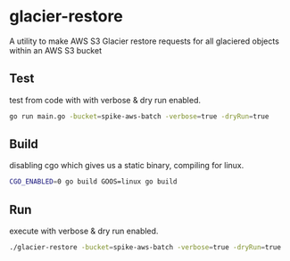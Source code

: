 # glacier-restore

A utility to make AWS S3 Glacier restore requests for all glaciered objects within an AWS S3 bucket

## Test

test from code with with verbose & dry run enabled.

```bash
go run main.go -bucket=spike-aws-batch -verbose=true -dryRun=true
```

## Build 

disabling cgo which gives us a static binary, compiling for linux.

```bash
CGO_ENABLED=0 go build GOOS=linux go build
```
 
## Run
execute with verbose & dry run enabled.


```bash
./glacier-restore -bucket=spike-aws-batch -verbose=true -dryRun=true
```